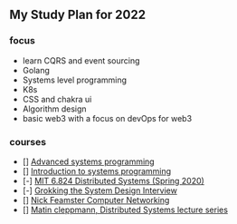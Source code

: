 ## My Study Plan for 2022 

### focus 

- learn CQRS and event sourcing 
- Golang 
- Systems level programming 
- K8s 
- CSS and chakra ui 
- Algorithm design 
- basic web3 with a focus on devOps for web3

### courses 

- [] [Advanced systems programming](https://www.udacity.com/course/advanced-operating-systems--ud189) 
- [] [Introduction to systems programming](https://www.udacity.com/course/introduction-to-operating-systems--ud923)
- [-] [MIT 6.824 Distributed Systems (Spring 2020)](https://www.youtube.com/playlist?list=PLrw6a1wE39_tb2fErI4-WkMbsvGQk9_UB)
- [-] [Grokking the System Design Interview](https://www.educative.io/courses/grokking-the-system-design-interview)
- [] [Nick Feamster Computer Networking](https://www.youtube.com/playlist?list=PLeKd45zvjcDFUEv_ohr_HdUFe97RItdiB)
- [] [Matin cleppmann, Distributed Systems lecture series](https://www.youtube.com/playlist?list=PLeKd45zvjcDFUEv_ohr_HdUFe97RItdiB)
